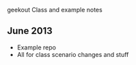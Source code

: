 geekout
Class and example notes
## June 2013

* Example repo
* All for class scenario
changes and stuff
